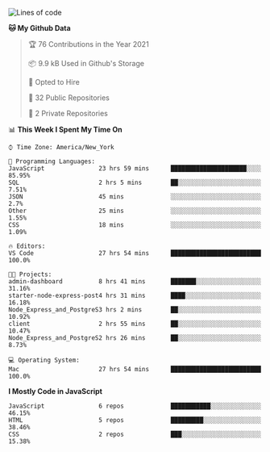 <!--START_SECTION:waka-->
![Lines of code](https://img.shields.io/badge/From%20Hello%20World%20I%27ve%20Written-101952%20lines%20of%20code-blue)

**🐱 My Github Data** 

> 🏆 76 Contributions in the Year 2021
 > 
> 📦 9.9 kB Used in Github's Storage 
 > 
> 💼 Opted to Hire
 > 
> 📜 32 Public Repositories 
 > 
> 🔑 2 Private Repositories  
 > 
📊 **This Week I Spent My Time On** 

```text
⌚︎ Time Zone: America/New_York

💬 Programming Languages: 
JavaScript               23 hrs 59 mins      █████████████████████░░░░   85.95% 
SQL                      2 hrs 5 mins        ██░░░░░░░░░░░░░░░░░░░░░░░   7.51% 
JSON                     45 mins             ░░░░░░░░░░░░░░░░░░░░░░░░░   2.7% 
Other                    25 mins             ░░░░░░░░░░░░░░░░░░░░░░░░░   1.55% 
CSS                      18 mins             ░░░░░░░░░░░░░░░░░░░░░░░░░   1.09%

🔥 Editors: 
VS Code                  27 hrs 54 mins      █████████████████████████   100.0%

🐱‍💻 Projects: 
admin-dashboard          8 hrs 41 mins       ███████░░░░░░░░░░░░░░░░░░   31.16% 
starter-node-express-post4 hrs 31 mins       ████░░░░░░░░░░░░░░░░░░░░░   16.18% 
Node_Express_and_PostgreS3 hrs 2 mins        ██░░░░░░░░░░░░░░░░░░░░░░░   10.92% 
client                   2 hrs 55 mins       ██░░░░░░░░░░░░░░░░░░░░░░░   10.47% 
Node_Express_and_PostgreS2 hrs 26 mins       ██░░░░░░░░░░░░░░░░░░░░░░░   8.73%

💻 Operating System: 
Mac                      27 hrs 54 mins      █████████████████████████   100.0%

```

**I Mostly Code in JavaScript** 

```text
JavaScript               6 repos             ███████████░░░░░░░░░░░░░░   46.15% 
HTML                     5 repos             █████████░░░░░░░░░░░░░░░░   38.46% 
CSS                      2 repos             ███░░░░░░░░░░░░░░░░░░░░░░   15.38%

```



<!--END_SECTION:waka-->
